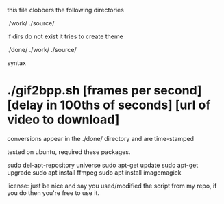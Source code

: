 this file clobbers the following directories

./work/
./source/

if dirs do not exist it tries to create theme

./done/
./work/
./source/

syntax

# ./gif2bpp.sh [frames per second] [delay in 100ths of seconds] [url of video to download]

conversions appear in the ./done/ directory and are time-stamped

tested on ubuntu, required these packages.

  sudo del-apt-repository universe
  sudo apt-get update
  sudo apt-get upgrade
  sudo apt install ffmpeg
  sudo apt install imagemagick



license:
just be nice and say you used/modified the script from my repo, if you do then you're free to use it.
